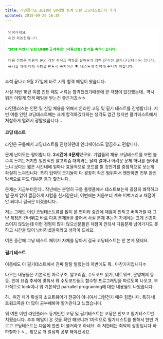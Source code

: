 ```yaml
---
title: 라인플러스 2018년 SW개발 동계 인턴 코딩테스트(?) 후기
updated: 2018-09-29 16:38
---
```


![img_01](https://raw.githubusercontent.com/jeageon/jeageon.github.io/master/_images/img_01.PNG)


<div class="divider"></div>

추석 끝나고 9월 27일에 바로 서류 합격 메일이 왔습니다.

사실 저번 18년 여름 인턴 때도 서류는 합격했었기때문에 큰 걱정이 없긴했는데.. 역시 뭐든 이렇게 합격 메일을 받는건 좋은거죠ㅎㅎ

라인플러스는 인턴 및 신입 채용을 위해서 온라인 코딩 및 필기 테스트를 진행합니다. 저번 여름 인턴 코딩테스트때는 크게 합격하겠다하는 생각도 없긴 했지만 필기테스트에서 처참하게 털려서 광탈했습니다...

<div class="divider"></div>

#### 코딩 테스트

라인은 구름에서 코딩테스트를 진행하던데 인터페이스도 깔끔하고 편합니다.

문제 난이도는 평이합니다.  **2시간에 4문제**였구요. 기업들의 채용 코딩테스트를 보면 볼 수록 느끼는거지만 일반적인 알고리즘 대회와는 달리 얼마나 어려운 문제 하나를 풀어내느냐 보다는 짧은 시간내에 얼마나 효율적으로 코드를 짤 것인가를 중점적으로 보는게 확실히 느껴집니다. 특히 입력의 크기들이 다 굉장히 작은 범위여서 왠만하면 전부 완전탐색으로 짜도 대부분 통과 할겁니다.

문제는 지금부터인데.. 작년에는 분명히 구름 플랫폼에서 테스트보는게 굉장히 쾌적하고 별 문제 없이 깔끔하게 시험을 친거같은데, 이번에는 처음부터 계속 버벅거리고 채점이 안 되더니 결국은 터졌습니다.. 

저는 그래도 이런 코딩테스트류를 많이 본 편이라 중간에 채점이 안되고 버벅거릴 때 그냥 채점은 건너뛰고 바로 다음 문제들을 풀어서 사실 문제 푸는거 자체에는 크게 신경이 쓰이지 않았는데 이런 경험이 많지 않으신분들은 채점이 안되서 다음문제 넘어가지도 못하고 시간을 많이 낭비하셨을꺼라고 생각이 드네요.

여튼 중간에 그냥 테스트 페이지 자체를 닫아서 결국 코딩테스트는 안 본게 됐네요.



#### 필기 테스트

여름에도 이 필기테스트에서 진짜 탈탈 털렸는데 이번에도 뭐.. 마찬가지입니다ㅎ

나오는 내용들은 기본적인 자료구조, 알고리즘, 수도코드 읽기, 네트워크, 운영체제 등등..인데 요즘 추세에 맞춰서 뭐 수도코드들도 함수형 프로그래밍을 따르도록 나오고, 부가적으로 lock이나 뭐 기본적인 parrallel programing에 대한 내용들도 나왔습니다. 

하.. 여긴 제가 확실히 소프트웨어가 전공이 아니여서 그런건지 매우 힘듭니다. 특히 네트워크쪽을 더 많이 공부해봐야 할거같다고 느꼈습니다.

<div class="divider"></div>

뭐 여튼 이번 라인플러스 동계인턴 코딩 및 필기테스트는 코딩은 안보고 필기테스트만 치뤘습니다. 추후 메일이 온 것을 확인 해보니까 1차적으로 필기테스트를 통해서 한번 거르고 코딩테스트는 다음에 한번 더 볼거라고 하네요. 즉 저한테는 최악의 상황입니다 하하핳하ㅏㅎ... 앞으로 더 열심히 공부 해야겠네요.
